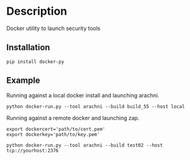 # Description
Docker utility to launch security tools

Installation
------------

    pip install docker-py

Example
------------

Running against a local docker install and launching arachni.

    python docker-run.py --tool arachni --build build_55 --host local  

Running against a remote docker and launching zap.

    export dockercert='path/to/cert.pem'
    export dockerkey='path/to/key.pem'

    python docker-run.py --tool arachni --build test02 --host tcp://yourhost:2376

